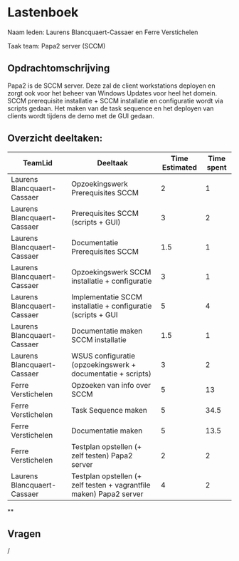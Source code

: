 # Lastenboek

Naam leden: Laurens Blancquaert-Cassaer en Ferre Verstichelen

Taak team: Papa2 server (SCCM)

## Opdrachtomschrijving
Papa2 is de SCCM server. Deze zal de client workstations deployen en zorgt ook voor het beheer van Windows Updates voor heel het domein. SCCM prerequisite installatie + SCCM installatie en configuratie wordt via scripts gedaan. Het maken van de task sequence en het deployen van clients wordt tijdens de demo met de GUI gedaan.

## Overzicht deeltaken:
| TeamLid                     | Deeltaak          | Time Estimated | Time spent  |
| --------------              | --------------    | -------------- | --------------|
| Laurens Blancquaert-Cassaer | Opzoekingswerk Prerequisites SCCM   |  2      |     1          |
| Laurens Blancquaert-Cassaer | Prerequisites SCCM (scripts + GUI)   |  3 |     2          |
| Laurens Blancquaert-Cassaer | Documentatie Prerequisites SCCM |  1.5    |          1     |
| Laurens Blancquaert-Cassaer | Opzoekingswerk SCCM installatie + configuratie | 3 |     1         |
| Laurens Blancquaert-Cassaer | Implementatie SCCM installatie + configuratie (scripts + GUI  | 5 |      4        |
| Laurens Blancquaert-Cassaer | Documentatie maken SCCM installatie | 1.5 |      1    |
| Laurens Blancquaert-Cassaer | WSUS configuratie (opzoekingswerk + documentatie + scripts) | 3 |   2       |
| Ferre Verstichelen | Opzoeken van info over SCCM |  5 |  13  |
| Ferre Verstichelen | Task Sequence maken | 5 | 34.5  |
| Ferre Verstichelen | Documentatie maken | 5 |  13.5  |
| Ferre Verstichelen | Testplan opstellen (+ zelf testen) Papa2 server | 2 |  2  |
| Laurens Blancquaert-Cassaer  | Testplan opstellen (+ zelf testen + vagrantfile maken) Papa2 server | 4 | 2 |


**

## Vragen
/
